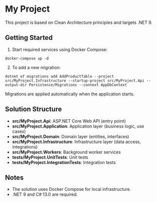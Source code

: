 # My Project

This project is based on Clean Architecture principles and targets .NET 9.

## Getting Started

1. Start required services using Docker Compose:

```
docker-compose up -d
```

2. To add a new migration:

```
dotnet ef migrations add AddProductTable --project src/MyProject.Infrastructure --startup-project src/MyProject.Api --output-dir Persistence/Migrations --context AppDbContext
```

Migrations are applied automatically when the application starts.

## Solution Structure

- **src/MyProject.Api**: ASP.NET Core Web API (entry point)
- **src/MyProject.Application**: Application layer (business logic, use cases)
- **src/MyProject.Domain**: Domain layer (entities, interfaces)
- **src/MyProject.Infrastructure**: Infrastructure layer (data access, integrations)
- **src/MyProject.Workers**: Background worker services
- **tests/MyProject.UnitTests**: Unit tests
- **tests/MyProject.IntegrationTests**: Integration tests

## Notes

- The solution uses Docker Compose for local infrastructure.
- .NET 9 and C# 13.0 are required.